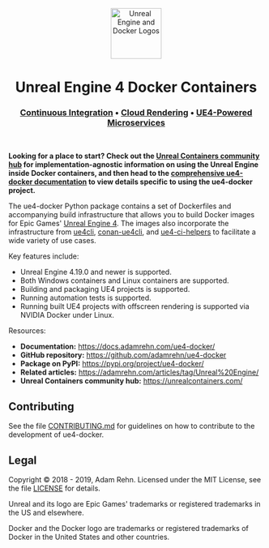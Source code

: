 <p align="center"><img src="https://raw.githubusercontent.com/adamrehn/ue4-docker/master/resources/images/banner.svg?sanitize=true" alt="Unreal Engine and Docker Logos" height="100"></p>
<h1 align="center"><strong>Unreal Engine 4 Docker Containers</strong></h1>
<h3 align="center"><a href="https://docs.adamrehn.com/ue4-docker/use-cases/continuous-integration">Continuous Integration</a> &bull; <a href="https://docs.adamrehn.com/ue4-docker/use-cases/cloud-rendering">Cloud Rendering</a> &bull; <a href="https://docs.adamrehn.com/ue4-docker/use-cases/microservices">UE4-Powered Microservices</a></h3>
<p>&nbsp;</p>

**Looking for a place to start? Check out the [Unreal Containers community hub](https://unrealcontainers.com/) for implementation-agnostic information on using the Unreal Engine inside Docker containers, and then head to the [comprehensive ue4-docker documentation](https://docs.adamrehn.com/ue4-docker/) to view details specific to using the ue4-docker project.**

The ue4-docker Python package contains a set of Dockerfiles and accompanying build infrastructure that allows you to build Docker images for Epic Games' [Unreal Engine 4](https://www.unrealengine.com/). The images also incorporate the infrastructure from [ue4cli](https://github.com/adamrehn/ue4cli), [conan-ue4cli](https://github.com/adamrehn/conan-ue4cli), and [ue4-ci-helpers](https://github.com/adamrehn/ue4-ci-helpers) to facilitate a wide variety of use cases.

Key features include:

- Unreal Engine 4.19.0 and newer is supported.
- Both Windows containers and Linux containers are supported.
- Building and packaging UE4 projects is supported.
- Running automation tests is supported.
- Running built UE4 projects with offscreen rendering is supported via NVIDIA Docker under Linux.

Resources:

- **Documentation:** <https://docs.adamrehn.com/ue4-docker/>
- **GitHub repository:** <https://github.com/adamrehn/ue4-docker>
- **Package on PyPI:** <https://pypi.org/project/ue4-docker/>
- **Related articles:** <https://adamrehn.com/articles/tag/Unreal%20Engine/>
- **Unreal Containers community hub:** <https://unrealcontainers.com/>


## Contributing

See the file [CONTRIBUTING.md](https://github.com/adamrehn/ue4-docker/blob/master/.github/CONTRIBUTING.md) for guidelines on how to contribute to the development of ue4-docker.


## Legal

Copyright &copy; 2018 - 2019, Adam Rehn. Licensed under the MIT License, see the file [LICENSE](https://github.com/adamrehn/ue4-docker/blob/master/LICENSE) for details.

Unreal and its logo are Epic Games' trademarks or registered trademarks in the US and elsewhere.

Docker and the Docker logo are trademarks or registered trademarks of Docker in the United States and other countries.
